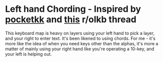 # Left hand Chording - Inspired by [pocketkk](https://www.reddit.com/user/pocketkk) and [this](https://www.reddit.com/r/MechanicalKeyboards/comments/4ei1w8/planck_8_layers_left_hand_chording_right_hand/) r/olkb thread

This keyboard map is heavy on layers using your left hand to pick a layer, and
your right to enter text.  It's been likened to using chords.  For me - it's
more like the idea of when you need keys other than the alphas, it's more a matter of mainly using your right hand like you're operating a 10-key,
and your left is helping out.


